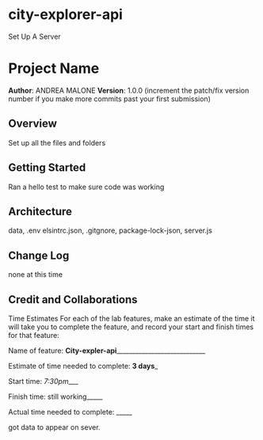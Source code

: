 # city-explorer-api
Set Up A Server
# Project Name

**Author**: ANDREA MALONE
**Version**: 1.0.0 (increment the patch/fix version number if you make more commits past your first submission)

## Overview
Set up all the files and folders

## Getting Started
Ran a hello test to make sure code was working 
## Architecture
data, .env elsintrc.json, .gitgnore, package-lock-json, server.js
## Change Log
none at this time 

## Credit and Collaborations
<!-- Give credit (and a link) to other people or resources that helped you build this application. -->
Time Estimates
For each of the lab features, make an estimate of the time it will take you to complete the feature, and record your start and finish times for that feature:

Name of feature: __City-expler-api______________________________

Estimate of time needed to complete: __3 days___

Start time: _7:30pm____

Finish time: still working_____

Actual time needed to complete: _____

got data to appear on sever. 
